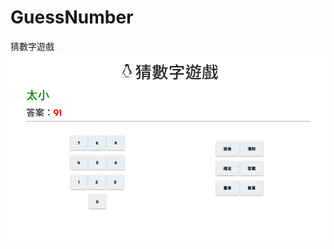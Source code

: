 # GuessNumber
猜數字遊戲
<img src="https://github.com/sky0966548546/GuessNumber/blob/main/number.png?raw=true"/>

